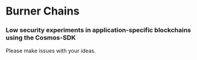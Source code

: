 # Burner Chains
### Low security experiments in application-specific blockchains using the Cosmos-SDK
Please make issues with your ideas.
